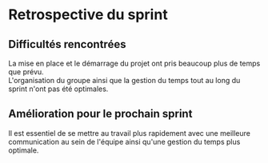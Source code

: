 # Retrospective du sprint

## Difficultés rencontrées

La mise en place et le démarrage du projet ont pris beaucoup plus de temps que prévu.<br>
L'organisation du groupe ainsi que la gestion du temps tout au long du sprint n'ont pas été optimales.


## Amélioration pour le prochain sprint

Il est essentiel de se mettre au travail plus rapidement avec une meilleure communication au sein de l'équipe ainsi qu'une
gestion du temps plus optimale.